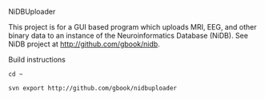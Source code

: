 NiDBUploader

This project is for a GUI based program which uploads MRI, EEG, and other binary data to an instance of the Neuroinformatics Database (NiDB). See NiDB project at http://github.com/gbook/nidb.

Build instructions

`cd ~`

`svn export http://github.com/gbook/nidbuploader`
